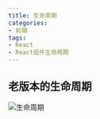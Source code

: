 ```yaml
---
title: 生命周期
categories:
- 前端
tags: 
- React
- React组件生命周期
---
```

##  老版本的生命周期
![生命周期](https://user-images.githubusercontent.com/18700225/69609358-47775b80-1064-11ea-8fb3-b2c483df6deb.png)


